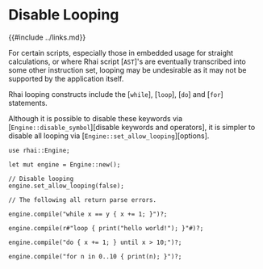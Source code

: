 Disable Looping
===============

{{#include ../links.md}}

For certain scripts, especially those in embedded usage for straight calculations, or where Rhai
script [`AST`]'s are eventually transcribed into some other instruction set, looping may be
undesirable as it may not be supported by the application itself.

Rhai looping constructs include the [`while`], [`loop`], [`do`] and [`for`] statements.

Although it is possible to disable these keywords via
[`Engine::disable_symbol`][disable keywords and operators], it is simpler to disable all looping
via [`Engine::set_allow_looping`][options].

```rust,no_run
use rhai::Engine;

let mut engine = Engine::new();

// Disable looping
engine.set_allow_looping(false);

// The following all return parse errors.

engine.compile("while x == y { x += 1; }")?;

engine.compile(r#"loop { print("hello world!"); }"#)?;

engine.compile("do { x += 1; } until x > 10;")?;

engine.compile("for n in 0..10 { print(n); }")?;
```
